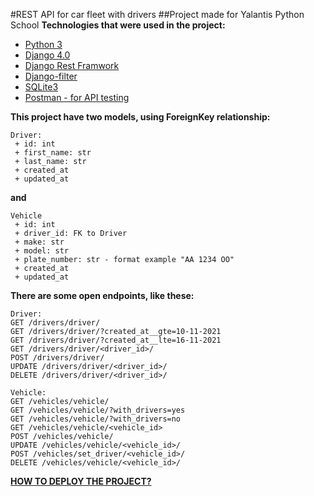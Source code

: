 #REST API for car fleet with drivers
##Project made for Yalantis Python School
__Technologies that were used in the project:__
* [Python 3](https://www.python.org/)
* [Django 4.0](https://www.djangoproject.com/)
* [Django Rest Framwork](https://www.django-rest-framework.org/)
* [Django-filter](https://django-filter.readthedocs.io/en/latest/)
* [SQLite3](https://www.sqlite.org/index.html)
* [Postman - for API testing](https://www.postman.com/)

__This project have two models, using ForeignKey relationship:__
```
Driver:
 + id: int
 + first_name: str
 + last_name: str
 + created_at
 + updated_at
```
__and__
```
Vehicle
 + id: int
 + driver_id: FK to Driver
 + make: str
 + model: str
 + plate_number: str - format example "AA 1234 OO"
 + created_at
 + updated_at
```
__There are some open endpoints, like these:__
```
Driver:
GET /drivers/driver/
GET /drivers/driver/?created_at__gte=10-11-2021
GET /drivers/driver/?created_at__lte=16-11-2021
GET /drivers/driver/<driver_id>/
POST /drivers/driver/
UPDATE /drivers/driver/<driver_id>/
DELETE /drivers/driver/<driver_id>/

Vehicle:
GET /vehicles/vehicle/
GET /vehicles/vehicle/?with_drivers=yes
GET /vehicles/vehicle/?with_drivers=no
GET /vehicles/vehicle/<vehicle_id>
POST /vehicles/vehicle/
UPDATE /vehicles/vehicle/<vehicle_id>/
POST /vehicles/set_driver/<vehicle_id>/
DELETE /vehicles/vehicle/<vehicle_id>/
```
[__HOW TO DEPLOY THE PROJECT?__]()